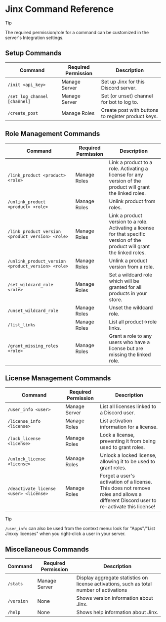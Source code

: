 # Jinx Command Reference

> [!TIP]
> The required permission/role for a command can be customized in the server's Integration settings.

## Setup Commands

| Command                      | Required Permission | Description                                        |
| ---------------------------- | ------------------- | -------------------------------------------------- |
| `/init <api_key>`            | Manage Server       | Set up Jinx for this Discord server.               |
| `/set_log_channel [channel]` | Manage Server       | Set (or unset) channel for bot to log to.          |
| `/create_post`               | Manage Roles        | Create post with buttons to register product keys. |

## Role Management Commands

| Command                                            | Required Permission | Description                                                                                                                  |
| -------------------------------------------------- | ------------------- | ---------------------------------------------------------------------------------------------------------------------------- |
| `/link_product <product> <role>`                   | Manage Roles        | Link a product to a role. Activating a license for any version of the product will grant the linked roles.                   |
| `/unlink_product <product> <role>`                 | Manage Roles        | Unlink product from roles.                                                                                                   |
| `/link_product_version <product_version> <role>`   | Manage Roles        | Link a product version to a role. Activating a license for that specific version of the product will grant the linked roles. |
| `/unlink_product_version <product_version> <role>` | Manage Roles        | Unlink a product version from a role.                                                                                        |
| `/set_wildcard_role <role>`                        | Manage Roles        | Set a wildcard role which will be granted for all products in your store.                                                    |
| `/unset_wildcard_role`                             | Manage Roles        | Unset the wildcard role.                                                                                                     |
| `/list_links`                                      | Manage Roles        | List all product→role links.                                                                                                 |
| `/grant_missing_roles <role>`                      | Manage Roles        | Grant a role to any users who have a license but are missing the linked role.                                                |

## License Management Commands

| Command                                | Required Permission | Description                                                                                                                          |
| -------------------------------------- | ------------------- | ------------------------------------------------------------------------------------------------------------------------------------ |
| `/user_info <user>`                    | Manage Server       | List all licenses linked to a Discord user.                                                                                          |
| `/license_info <license>`              | Manage Roles        | List activation information for a license.                                                                                           |
| `/lock_license <license>`              | Manage Roles        | Lock a license, preventing it from being used to grant roles.                                                                        |
| `/unlock_license <license>`            | Manage Roles        | Unlock a locked license, allowing it to be used to grant roles.                                                                      |
| `/deactivate_license <user> <license>` | Manage Roles        | Forget a user's activation of a license. This does not remove roles and allows a different Discord user to re-activate this license! |

> [!TIP]
> `/user_info` can also be used from the context menu: look for "Apps"/"List Jinxxy licenses" when you right-click a user in your server.

## Miscellaneous Commands

| Command    | Required Permission | Description                                                                              |
| ---------- | ------------------- | ---------------------------------------------------------------------------------------- |
| `/stats`   | Manage Server       | Display aggregate statistics on license activations, such as total number of activations |
| `/version` | None                | Shows version information about Jinx.                                                    |
| `/help`    | None                | Shows help information about Jinx.                                                       |
